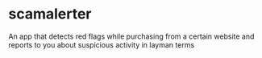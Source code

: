 # scamalerter
An app that detects red flags while purchasing from a certain website and reports to you about suspicious activity in layman terms
